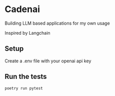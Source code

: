 # Cadenai

Building LLM based applications for my own usage

Inspired by Langchain

## Setup

Create a .env file with your openai api key

## Run the tests

```
poetry run pytest
```